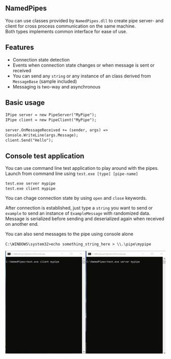 
## NamedPipes

You can use classes provided by `NamedPipes.dll` to create pipe server- and client for cross process communication on the same machine.<br>
Both types implements common interface for ease of use.

## Features
- Connection state detection
- Events when connection state changes or when message is sent or received
- You can send any `string` or any instance of an class derived from `MessageBase` (sample included)
- Messaging is two-way and asynchronous

## Basic usage
    IPipe server = new PipeServer("MyPipe");
    IPipe client = new PipeClient("MyPipe");

    server.OnMessageReceived += (sender, args) => Console.WriteLine(args.Message);
    client.Send("Hello");

## Console test application

You can use command line test application to play around with the pipes.<br>
Launch from command line using `test.exe [type] [pipe-name]`

    test.exe server mypipe
    test.exe client mypipe

You can chage connection state by using `open` and `close` keywords.

After connection is established, just type a `string` you want to send or `example` to send an instance of `ExampleMessage` with randomized data.
Message is serialized before sending and deserialized again when received on another end.

You can also send messages to the pipe using console alone

`C:\WINDOWS\system32>echo something_string_here > \\.\pipe\mypipe`

![test command line application](/git_images/pipes.gif?raw=true)
